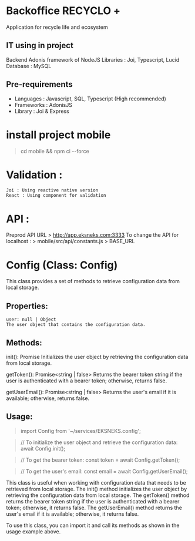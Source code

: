 # Backoffice RECYCLO +
Application for recycle life and ecosystem

## IT using in project
Backend Adonis framework of NodeJS
Libraries : Joi, Typescript, Lucid
Database : MySQL

## Pre-requirements
- Languages : Javascript, SQL, Typescript (High recommended)
- Frameworks : AdonisJS
- Library : Joi & Express

# install project mobile
> cd mobile && npm ci --force

# Validation :
    Joi : Using reactive native version
    React : Using component for validation

# API :
Preprod API URL
    > http://app.eksneks.com:3333
To change the API for localhost :
    > mobile/src/api/constants.js > BASE_URL

# Config (Class: Config)
This class provides a set of methods to retrieve configuration data from local storage.
## Properties:
    user: null | Object
    The user object that contains the configuration data.
## Methods:
 init(): Promise<void>
    Initializes the user object by retrieving the configuration data from local storage.

  getToken(): Promise<string | false>
    Returns the bearer token string if the user is authenticated with a bearer token; otherwise, returns false.

  getUserEmail(): Promise<string | false>
    Returns the user's email if it is available; otherwise, returns false.

## Usage:
> import Config from '~/services/EKSNEKS.config';

> // To initialize the user object and retrieve the configuration data:
> await Config.init();

> // To get the bearer token:
> const token = await Config.getToken();

> // To get the user's email:
> const email = await Config.getUserEmail();

This class is useful when working with configuration data that needs to be retrieved from local storage. The init() method initializes the user object by retrieving the configuration data from local storage. The getToken() method returns the bearer token string if the user is authenticated with a bearer token; otherwise, it returns false. The getUserEmail() method returns the user's email if it is available; otherwise, it returns false.

To use this class, you can import it and call its methods as shown in the usage example above.